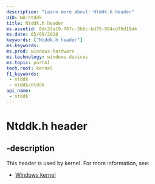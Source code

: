 ```yaml
---
description: "Learn more about: Ntddk.h header"
UID: NA:ntddk
title: Ntddk.h header
ms.assetid: 8dc3fa19-767c-3b6c-bd75-864cd70d19d4
ms.date: 05/09/2018
keywords: ["Ntddk.h header"]
ms.keywords: 
ms.prod: windows-hardware
ms.technology: windows-devices
ms.topic: portal
tech.root: kernel
f1_keywords:
 - ntddk
 - ntddk/ntddk
api_name:
 - ntddk
---
```


# Ntddk.h header


## -description

This header is used by kernel. For more information, see:

- [Windows kernel](../_kernel/index.md)

